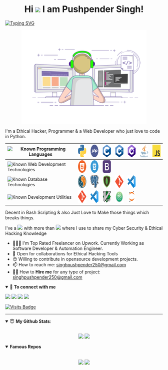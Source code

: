 <h1 align="center">Hi <img src="https://media.giphy.com/media/hvRJCLFzcasrR4ia7z/giphy.gif" width="25px"> I am Pushpender Singh! </h1>

[![Typing SVG](https://readme-typing-svg.herokuapp.com?font=Robot-Bold&size=30&color=330033&center=true&vCenter=true&width=900&height=110&lines=root@kali:~/++whoami;Ethical+Hacker;Programmer;InfoSec+Content+Creator;Web+Developer;Proud+Indian)](https://git.io/typing-svg)

<p align="center"><img align="center" alt="Coding" width="400" src="https://github.com/PushpenderIndia/PushpenderIndia/blob/master/media/coding-gif.gif"></p>

I'm a Ethical Hacker, Programmer & a Web Developer who just love to code in Python.

| ![Known Programming Languages](https://img.shields.io/badge/Known-Programming%20Languages%20:%20-brightgreen?&style=plastic) | <img src="https://github.com/PushpenderIndia/PushpenderIndia/blob/master/logos/python.png?raw=true" height="40" width="40"> | <img src="https://github.com/PushpenderIndia/PushpenderIndia/blob/master/logos/php.png?raw=true" height="40" width="40"> | <img src="https://github.com/PushpenderIndia/PushpenderIndia/blob/master/logos/c.png?raw=true" height="40" width="40"> | <img src="https://github.com/PushpenderIndia/PushpenderIndia/blob/master/logos/c++.png?raw=true" height="40" width="40"> | <img src="https://github.com/PushpenderIndia/PushpenderIndia/blob/master/logos/c-sharp.png?raw=true" height="40" width="40"> | <img src="https://github.com/PushpenderIndia/PushpenderIndia/blob/master/logos/java.png?raw=true" height="40" width="40"> | <img src="https://github.com/PushpenderIndia/PushpenderIndia/blob/master/logos/JS.png?raw=true" height="40" width="40"> |
| --- | --- | --- | --- | --- | --- | --- | --- |
| ![Known Web Development Technologies](https://img.shields.io/badge/Known-WebDev%20Technologies%20%20%20%20%20%20:%20-brightgreen?&style=plastic) | <img src="https://github.com/PushpenderIndia/PushpenderIndia/blob/master/logos/html.png?raw=true" height="40" width="40"> | <img src="https://github.com/PushpenderIndia/PushpenderIndia/blob/master/logos/css.png?raw=true" height="40" width="40"> | <img src="https://github.com/PushpenderIndia/PushpenderIndia/blob/master/logos/bootstrap.png?raw=true" height="40" width="40"> |
| ![Known Database Technologies](https://img.shields.io/badge/Known-Database%20Technologies%20%20%20%20:%20-brightgreen?&style=plastic) | <img src="https://github.com/PushpenderIndia/PushpenderIndia/blob/master/logos/sql.png?raw=true" height="40" width="40"> | <img src="https://github.com/PushpenderIndia/PushpenderIndia/blob/master/logos/postgres.png?raw=true" height="40" width="40"> | <img src="https://github.com/PushpenderIndia/PushpenderIndia/blob/master/logos/mongodb.png?raw=true" height="40" width="40"> | <img src="https://github.com/PushpenderIndia/PushpenderIndia/blob/master/logos/git.png?raw=true" height="40" width="40"> | <img src="https://github.com/PushpenderIndia/PushpenderIndia/blob/master/logos/vs.png?raw=true" height="40" width="40"> |
| ![Known Development Utilities](https://img.shields.io/badge/Known-Development%20Utilities%20%20%20%20%20%20:%20-brightgreen?&style=plastic) | <img src="https://github.com/PushpenderIndia/PushpenderIndia/blob/master/logos/git.png?raw=true" height="40" width="40"> | <img src="https://github.com/PushpenderIndia/PushpenderIndia/blob/master/logos/vs.png?raw=true" height="40" width="40"> | <img src="https://github.com/PushpenderIndia/PushpenderIndia/blob/master/logos/vim.png?raw=true" height="40" width="40"> | <img src="https://github.com/PushpenderIndia/PushpenderIndia/blob/master/logos/atom.png?raw=true" height="40" width="40"> | <img src="https://github.com/PushpenderIndia/PushpenderIndia/blob/master/logos/jupyter-notebook.png?raw=true" height="40" width="40">

Decent in Bash Scripting & also Just Love to Make those things which breaks things. 

I've a <img src = "https://img.shields.io/badge/InfoSec-YouTube%20Channel-%23E4405F.svg?&style=for-the-badge&logo=youtube&logoColor=white&style=plastic"> with more than [<img src = "https://img.shields.io/badge/10.5k-Subscriber-%23E4405F.svg?&style=for-the-badge&logo=youtube&logoColor=white&style=plastic">](https://www.youtube.com/c/CyberAcademyHindi) where I use to share my Cyber Security & Ethical Hacking Knowledge 

- 👨🏽‍💻 I'm Top Rated Freelancer on Upwork. Currently Working as Software Developer & Automation Engineer.
- 🤝 Open for collaborations for Ethical Hacking Tools
- 😊 Willing to contribute in opensource development projects. 
- 📫 How to reach me: singhpushpender250@gmail.com
- 👨‍💻 How to **Hire me** for any type of project: singhpushpender250@gmail.com

<details open>
<summary>🤝 <b>To connect with me</b></summary>

<p align = "center">
 
[<img src = "https://img.shields.io/badge/youtube-%23E4405F.svg?&style=for-the-badge&logo=youtube&logoColor=white">](https://www.youtube.com/c/CyberAcademyHindi)
[<img src = "https://img.shields.io/badge/upwork-top%20rated%20freelancer-%2373BB44.svg?&style=for-the-badge&logo=upwork&logoColor=white">](https://www.upwork.com/freelancers/~01ee80593d3e8f9387)
[<img src="https://img.shields.io/badge/medium-%2312100E.svg?&style=for-the-badge&logo=medium&logoColor=white" />](https://medium.com/@PushpenderIndia)
[<img src="https://img.shields.io/badge/twitter-%231DA1F2.svg?&style=for-the-badge&logo=twitter&logoColor=white" />](https://twitter.com/PushpenderIndia) 


[![Visits Badge](https://badges.pufler.dev/visits/PushpenderIndia/PushpenderIndia?style=for-the-badge)](https://github.com/PushpenderIndia/PushpenderIndia)

</p>

</details>

---

<details open>
 <summary> 😇 <b>My Github Stats</b>: </summary>

<br>

<p align = "center">
  <img src = "https://github-readme-stats.vercel.app/api?username=PushpenderIndia&show_icons=true&line_height=27">
  <img src = "https://github-readme-stats.vercel.app/api/top-langs/?username=PushpenderIndia&hide=css,shell">
</p>

</details>



<details open> 
 <summary><b>Famous Repos</b></summary>
 <br> 
  
<p align = "center">
<a href = "https://github.com/PushpenderIndia/technowhorse"><img align="center"  src="https://github-readme-stats.vercel.app/api/pin/?username=PushpenderIndia&repo=technowhorse" /></a> <a href = "https://github.com/PushpenderIndia/technowlogger"><img align="center" src="https://github-readme-stats.vercel.app/api/pin/?username=PushpenderIndia&repo=technowlogger" /></a> </p>

</details>

